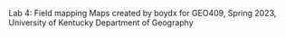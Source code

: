 Lab 4: Field mapping
Maps created by boydx for GEO409, Spring 2023, University of Kentucky Department of Geography
